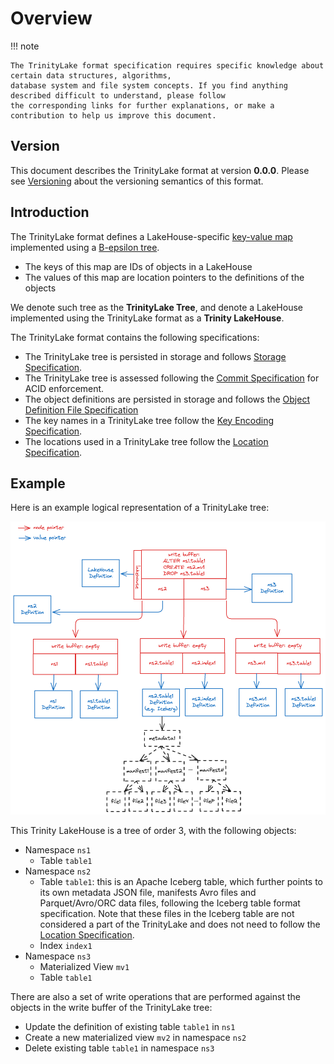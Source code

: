 # Overview

!!! note

    The TrinityLake format specification requires specific knowledge about certain data structures, algorithms, 
    database system and file system concepts. If you find anything described difficult to understand, please follow 
    the corresponding links for further explanations, or make a contribution to help us improve this document.

## Version

This document describes the TrinityLake format at version **0.0.0**. 
Please see [Versioning](./versioning.md) about the versioning semantics of this format.

## Introduction

The TrinityLake format defines a LakeHouse-specific [key-value map](tree/search-tree-map.md) 
implemented using a [B-epsilon tree](tree/b-epsilon-tree.md).

- The keys of this map are IDs of objects in a LakeHouse
- The values of this map are location pointers to the definitions of the objects 

We denote such tree as the **TrinityLake Tree**, 
and denote a LakeHouse implemented using the TrinityLake format as a **Trinity LakeHouse**.

The TrinityLake format contains the following specifications:

- The TrinityLake tree is persisted in storage and follows [Storage Specification](./storage.md).
- The TrinityLake tree is assessed following the [Commit Specification](./commit.md) for ACID enforcement.
- The object definitions are persisted in storage and follows the [Object Definition File Specification](./object-definition-file.md)
- The key names in a TrinityLake tree follow the [Key Encoding Specification](./key-encoding.md).
- The locations used in a TrinityLake tree follow the [Location Specification](./location.md).

## Example

Here is an example logical representation of a TrinityLake tree:

![Overview](overview-example-logical.png)

This Trinity LakeHouse is a tree of order 3, with the following objects:

- Namespace `ns1`
    - Table `table1`
- Namespace `ns2`
    - Table `table1`: this is an Apache Iceberg table, which further points to its own metadata JSON file,
      manifests Avro files and Parquet/Avro/ORC data files, following the Iceberg table format specification.
      Note that these files in the Iceberg table are not considered a part of the TrinityLake and 
      does not need to follow the [Location Specification](./location.md).
    - Index `index1`
- Namespace `ns3`
    - Materialized View `mv1`
    - Table `table1`

There are also a set of write operations that are performed against the objects in the write buffer of the TrinityLake tree:

- Update the definition of existing table `table1` in `ns1`
- Create a new materialized view `mv2` in namespace `ns2`
- Delete existing table `table1` in namespace `ns3`


